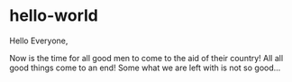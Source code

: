 # hello-world

Hello Everyone,

Now is the time for all good men to come to the aid of their country!
All all good things come to an end!
Some what we are left with is not so good...

